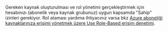 Gereken kaynak oluşturulması ve rol yönetimi gerçekleştirmek için hesabınızı (abonelik veya kaynak grubunuz) uygun kapsamda "Sahip" izinleri gerekiyor. Rol ataması yardıma ihtiyacınız varsa bkz [Azure aboneliği kaynaklarınıza erişimi yönetmek üzere Use Role-Based erişim denetimi](../articles/active-directory/role-based-access-control-configure.md).
